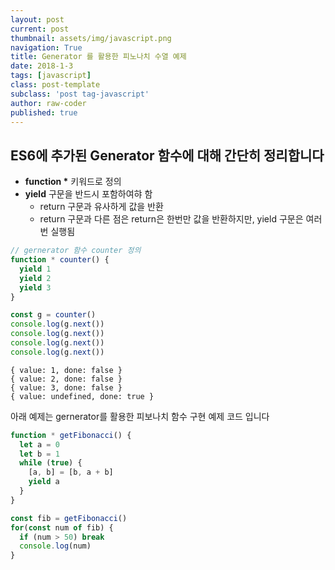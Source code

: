 ```yaml
---
layout: post
current: post
thumbnail: assets/img/javascript.png
navigation: True
title: Generator 를 활용한 피노나치 수열 예제
date: 2018-1-3
tags: [javascript]
class: post-template
subclass: 'post tag-javascript'
author: raw-coder
published: true
---
```


## ES6에 추가된 Generator 함수에 대해 간단히 정리합니다

* **function \*** 키워드로 정의
* **yield** 구문을 반드시 포함하여햐 함
  * return 구문과 유사하게 값을 반환
  * return 구문과 다른 점은 return은 한번만 값을 반환하지만, yield 구문은 여러번 실행됨

``` javascript
// gernerator 함수 counter 정의
function * counter() {
  yield 1
  yield 2
  yield 3
}

const g = counter()
console.log(g.next())
console.log(g.next())
console.log(g.next())
console.log(g.next())
```

``` terminal
{ value: 1, done: false }
{ value: 2, done: false }
{ value: 3, done: false }
{ value: undefined, done: true }
```

아래 예제는 gernerator를 활용한 피보나치 함수 구현 예제 코드 입니다

``` javascript
function * getFibonacci() {
  let a = 0
  let b = 1
  while (true) {
    [a, b] = [b, a + b]
    yield a
  }
}

const fib = getFibonacci()
for(const num of fib) {
  if (num > 50) break
  console.log(num)
}
```
